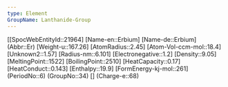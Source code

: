 ```yaml
---
type: Element
GroupName: Lanthanide-Group
---
```

[[SpocWebEntityId::21964]
[Name-en::Erbium]
[Name-de::Erbium]
(Abbr::Er)
[Weight-u::167.26]
[AtomRadius::2.45]
[Atom-Vol-ccm-mol::18.4]
[Unknown2::1.57]
[Radius-nm::6.101]
[Electronegative::1.2]
[Density::9.05]
[MeltingPoint::1522]
[BoilingPoint::2510]
[HeatCapacity::0.17]
[HeatConduct::0.143]
[Enthalpy::19.9]
[FormEnergy-kj-mol::261]
(PeriodNo::6)
(GroupNo::34)
[]
(Charge-e::68)

